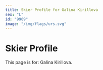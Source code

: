 ```yaml
---
title: Skier Profile for Galina Kirillova
sex: "L"
id: "9909"
image: "/img/flags/urs.svg" 
---
```


# Skier Profile

This page is for: Galina Kirillova.
    